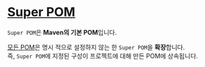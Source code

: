 # [Super POM](https://maven.apache.org/guides/introduction/introduction-to-the-pom.html#Super_POM)
`Super POM`은 **Maven의 기본 POM**입니다.  

<U>모든 POM</U>은 명시 적으로 설정하지 않는 한 `Super POM`을 **확장**합니다.  
즉, `Super POM`에 지정된 구성이 프로젝트에 대해 만든 POM에 상속됩니다.
